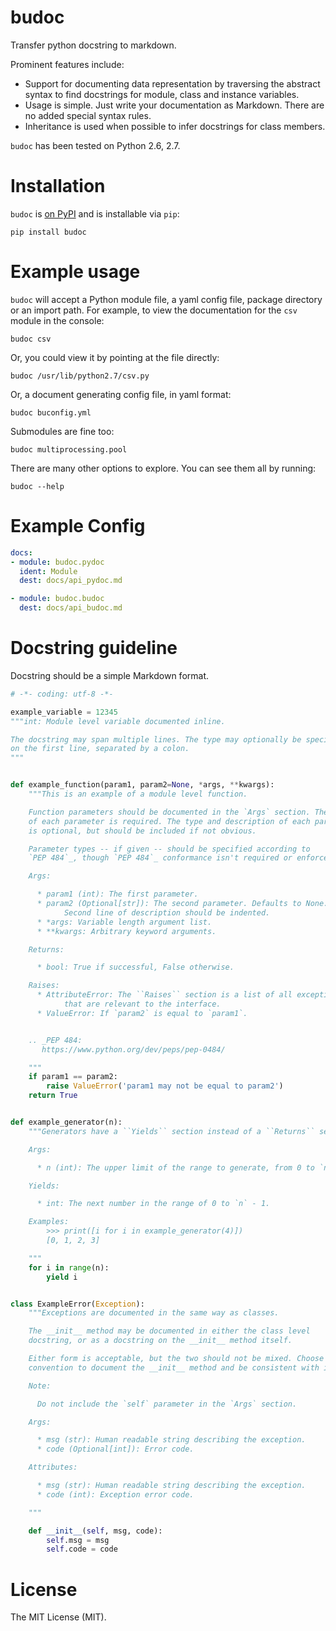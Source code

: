 # budoc

Transfer python docstring to markdown.

Prominent features include:

* Support for documenting data representation by traversing the abstract syntax
  to find docstrings for module, class and instance variables.
* Usage is simple. Just write your documentation as Markdown. There are no
  added special syntax rules.
* Inheritance is used when possible to infer docstrings for class members.


`budoc` has been tested on Python 2.6, 2.7.


# Installation

`budoc` is [on PyPI](https://pypi.python.org/pypi/budoc) and is installable via
`pip`:

    pip install budoc



# Example usage

`budoc` will accept a Python module file, a yaml config file, package directory or an import path.
For example, to view the documentation for the `csv` module in the console:

    budoc csv

Or, you could view it by pointing at the file directly:

    budoc /usr/lib/python2.7/csv.py

Or, a document generating config file, in yaml format:

    budoc buconfig.yml

Submodules are fine too:

    budoc multiprocessing.pool

There are many other options to explore. You can see them all by running:

    budoc --help


# Example Config

```yaml
docs:
- module: budoc.pydoc
  ident: Module
  dest: docs/api_pydoc.md

- module: budoc.budoc
  dest: docs/api_budoc.md

```

# Docstring guideline

Docstring should be a simple Markdown format.

```python
# -*- coding: utf-8 -*-

example_variable = 12345
"""int: Module level variable documented inline.

The docstring may span multiple lines. The type may optionally be specified
on the first line, separated by a colon.
"""


def example_function(param1, param2=None, *args, **kwargs):
    """This is an example of a module level function.

    Function parameters should be documented in the `Args` section. The name
    of each parameter is required. The type and description of each parameter
    is optional, but should be included if not obvious.

    Parameter types -- if given -- should be specified according to
    `PEP 484`_, though `PEP 484`_ conformance isn't required or enforced.

    Args:

      * param1 (int): The first parameter.
      * param2 (Optional[str]): The second parameter. Defaults to None.
            Second line of description should be indented.
      * *args: Variable length argument list.
      * **kwargs: Arbitrary keyword arguments.

    Returns:

      * bool: True if successful, False otherwise.

    Raises:
      * AttributeError: The ``Raises`` section is a list of all exceptions
            that are relevant to the interface.
      * ValueError: If `param2` is equal to `param1`.


    .. _PEP 484:
       https://www.python.org/dev/peps/pep-0484/

    """
    if param1 == param2:
        raise ValueError('param1 may not be equal to param2')
    return True


def example_generator(n):
    """Generators have a ``Yields`` section instead of a ``Returns`` section.

    Args:

      * n (int): The upper limit of the range to generate, from 0 to `n` - 1.

    Yields:

      * int: The next number in the range of 0 to `n` - 1.

    Examples:
        >>> print([i for i in example_generator(4)])
        [0, 1, 2, 3]

    """
    for i in range(n):
        yield i


class ExampleError(Exception):
    """Exceptions are documented in the same way as classes.

    The __init__ method may be documented in either the class level
    docstring, or as a docstring on the __init__ method itself.

    Either form is acceptable, but the two should not be mixed. Choose one
    convention to document the __init__ method and be consistent with it.

    Note:

      Do not include the `self` parameter in the `Args` section.

    Args:

      * msg (str): Human readable string describing the exception.
      * code (Optional[int]): Error code.

    Attributes:

      * msg (str): Human readable string describing the exception.
      * code (int): Exception error code.

    """

    def __init__(self, msg, code):
        self.msg = msg
        self.code = code

```

# License

The MIT License (MIT).
